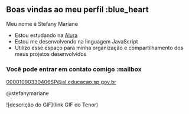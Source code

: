 ## Boas vindas ao meu perfil :blue_heart

Meu nome é Stefany Mariane

- Estou estudando na [Alura](https://www.alura.com.br)
- Estou me desenvolvendo na linguagem JavaScript
- Utilizo esse espaço para minha organização e compartilhamento dos meus projetos desenvolvidos

### Você pode entrar em contato comigo :mailbox

00001090330406SP@al.educacao.sp.gov.br

@stefanymariane

![descrição do GIF](link GIF do Tenor)
